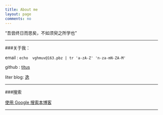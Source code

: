 ```yaml
---
title: About me
layout: page
comments: no
---
```


“吾尝终日而思矣，不如须臾之所学也”

----

###关于我： 

email  : `echo  vghmuv@163.pbz | tr 'a-zA-Z' 'n-za-mN-ZA-M'`

github : [titus](https://github.com/huangtuzhi)

liter blog: [逸](http://blog.fuzhii.com/)

----

###搜索

[使用 Google 搜索本博客](https://www.google.com.hk/search?q=site%3Afuzhii.com)


----

